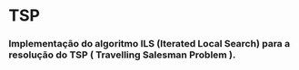 # TSP
### Implementação do algoritmo ILS (Iterated Local Search) para a resolução do TSP ( Travelling Salesman Problem ).
